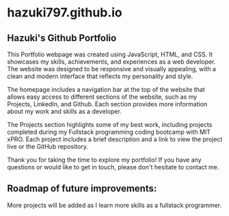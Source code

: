 # hazuki797.github.io
<h2>Hazuki's Github Portfolio</h2>
This Portfolio webpage was created using JavaScript, HTML, and CSS. It showcases my skills, achievements, and experiences as a web developer. The website was designed to be responsive and visually appealing, with a clean and modern interface that reflects my personality and style.

The homepage includes a navigation bar at the top of the website that allows easy access to different sections of the website, such as my Projects, LinkedIn, and Github. Each section provides more information about my work and skills as a developer.

The Projects section highlights some of my best work, including projects completed during my Fullstack programming coding bootcamp with MIT xPRO. Each project includes a brief description and a link to view the project live or the GitHub repository.

Thank you for taking the time to explore my portfolio! If you have any questions or would like to get in touch, please don't hesitate to contact me.

<h2>Roadmap of future improvements:</h2>
More projects will be added as I learn more skills as a fullstack programmer.

